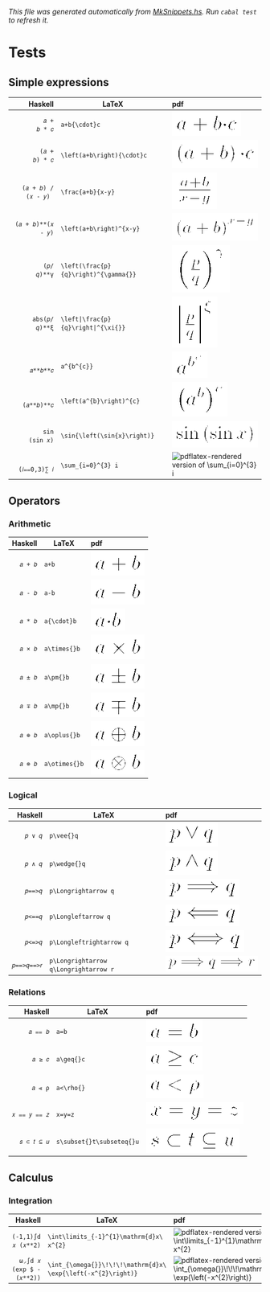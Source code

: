 _This file was generated automatically from [MkSnippets.hs](test/PdfSnippets/MkSnippets.hs). Run `cabal test` to refresh it._
# Tests
## Simple expressions
| Haskell | LaTeX | pdf |
| ---: | --- | :--- |
| `        𝑎 + 𝑏 * 𝑐 ` | `a+b{\cdot}c` | ![pdflatex-rendered version of `a+b{\cdot}c`](test/PdfSnippets/aPLUSbOBRACEBACKSLASHcdotCBRACEc.png) |
| `      (𝑎 + 𝑏) * 𝑐 ` | `\left(a+b\right){\cdot}c` | ![pdflatex-rendered version of `\left(a+b\right){\cdot}c`](test/PdfSnippets/BACKSLASHleftOPARENaPLUSbBACKSLASHrightCPARENOBRACEBACKSLASHcdotCBRACEc.png) |
| `(𝑎 + 𝑏) / (𝑥 - 𝑦) ` | `\frac{a+b}{x-y}` | ![pdflatex-rendered version of `\frac{a+b}{x-y}`](test/PdfSnippets/BACKSLASHfracOBRACEaPLUSbCBRACEOBRACExMINUSyCBRACE.png) |
| ` (𝑎 + 𝑏)**(𝑥 - 𝑦) ` | `\left(a+b\right)^{x-y}` | ![pdflatex-rendered version of `\left(a+b\right)^{x-y}`](test/PdfSnippets/BACKSLASHleftOPARENaPLUSbBACKSLASHrightCPARENTOTHEOBRACExMINUSyCBRACE.png) |
| `         (𝑝/𝑞)**γ ` | `\left(\frac{p}{q}\right)^{\gamma{}}` | ![pdflatex-rendered version of `\left(\frac{p}{q}\right)^{\gamma{}}`](test/PdfSnippets/BACKSLASHleftOPARENBACKSLASHfracOBRACEpCBRACEOBRACEqCBRACEBACKSLASHrightCPARENTOTHEOBRACEBACKSLASHgammaOBRACECBRACECBRACE.png) |
| `      abs(𝑝/𝑞)**ξ ` | `\left\|\frac{p}{q}\right\|^{\xi{}}` | ![pdflatex-rendered version of `\left\|\frac{p}{q}\right\|^{\xi{}}`](test/PdfSnippets/BACKSLASHleftPIPEBACKSLASHfracOBRACEpCBRACEOBRACEqCBRACEBACKSLASHrightPIPETOTHEOBRACEBACKSLASHxiOBRACECBRACECBRACE.png) |
| `          𝑎**𝑏**𝑐 ` | `a^{b^{c}}` | ![pdflatex-rendered version of `a^{b^{c}}`](test/PdfSnippets/aTOTHEOBRACEbTOTHEOBRACEcCBRACECBRACE.png) |
| `        (𝑎**𝑏)**𝑐 ` | `\left(a^{b}\right)^{c}` | ![pdflatex-rendered version of `\left(a^{b}\right)^{c}`](test/PdfSnippets/BACKSLASHleftOPARENaTOTHEOBRACEbCBRACEBACKSLASHrightCPARENTOTHEOBRACEcCBRACE.png) |
| `      sin (sin 𝑥) ` | `\sin{\left(\sin{x}\right)}` | ![pdflatex-rendered version of `\sin{\left(\sin{x}\right)}`](test/PdfSnippets/BACKSLASHsinOBRACEBACKSLASHleftOPARENBACKSLASHsinOBRACExCBRACEBACKSLASHrightCPARENCBRACE.png) |
| `       (𝑖⩵0,3)∑ 𝑖 ` | `\sum_{i=0}^{3} i` | ![pdflatex-rendered version of `\sum_{i=0}^{3} i`](test/PdfSnippets/BACKSLASHsumSUBSCRIPTOBRACEiEQUALS0CBRACETOTHEOBRACE3CBRACESPACEi.png) |
## Operators
### Arithmetic
| Haskell | LaTeX | pdf |
| ---: | --- | :--- |
| ` 𝑎 + 𝑏 ` | `a+b` | ![pdflatex-rendered version of `a+b`](test/PdfSnippets/aPLUSb.png) |
| ` 𝑎 - 𝑏 ` | `a-b` | ![pdflatex-rendered version of `a-b`](test/PdfSnippets/aMINUSb.png) |
| ` 𝑎 * 𝑏 ` | `a{\cdot}b` | ![pdflatex-rendered version of `a{\cdot}b`](test/PdfSnippets/aOBRACEBACKSLASHcdotCBRACEb.png) |
| ` 𝑎 × 𝑏 ` | `a\times{}b` | ![pdflatex-rendered version of `a\times{}b`](test/PdfSnippets/aBACKSLASHtimesOBRACECBRACEb.png) |
| ` 𝑎 ± 𝑏 ` | `a\pm{}b` | ![pdflatex-rendered version of `a\pm{}b`](test/PdfSnippets/aBACKSLASHpmOBRACECBRACEb.png) |
| ` 𝑎 ∓ 𝑏 ` | `a\mp{}b` | ![pdflatex-rendered version of `a\mp{}b`](test/PdfSnippets/aBACKSLASHmpOBRACECBRACEb.png) |
| ` 𝑎 ⊕ 𝑏 ` | `a\oplus{}b` | ![pdflatex-rendered version of `a\oplus{}b`](test/PdfSnippets/aBACKSLASHoplusOBRACECBRACEb.png) |
| ` 𝑎 ⊗ 𝑏 ` | `a\otimes{}b` | ![pdflatex-rendered version of `a\otimes{}b`](test/PdfSnippets/aBACKSLASHotimesOBRACECBRACEb.png) |
### Logical
| Haskell | LaTeX | pdf |
| ---: | --- | :--- |
| ` 𝑝 ∨ 𝑞 ` | `p\vee{}q` | ![pdflatex-rendered version of `p\vee{}q`](test/PdfSnippets/pBACKSLASHveeOBRACECBRACEq.png) |
| ` 𝑝 ∧ 𝑞 ` | `p\wedge{}q` | ![pdflatex-rendered version of `p\wedge{}q`](test/PdfSnippets/pBACKSLASHwedgeOBRACECBRACEq.png) |
| ` 𝑝==>𝑞 ` | `p\Longrightarrow q` | ![pdflatex-rendered version of `p\Longrightarrow q`](test/PdfSnippets/pBACKSLASHLongrightarrowSPACEq.png) |
| ` 𝑝<==𝑞 ` | `p\Longleftarrow q` | ![pdflatex-rendered version of `p\Longleftarrow q`](test/PdfSnippets/pBACKSLASHLongleftarrowSPACEq.png) |
| ` 𝑝<=>𝑞 ` | `p\Longleftrightarrow q` | ![pdflatex-rendered version of `p\Longleftrightarrow q`](test/PdfSnippets/pBACKSLASHLongleftrightarrowSPACEq.png) |
| ` 𝑝==>𝑞==>𝑟 ` | `p\Longrightarrow q\Longrightarrow r` | ![pdflatex-rendered version of `p\Longrightarrow q\Longrightarrow r`](test/PdfSnippets/pBACKSLASHLongrightarrowSPACEqBACKSLASHLongrightarrowSPACEr.png) |
### Relations
| Haskell | LaTeX | pdf |
| ---: | --- | :--- |
| ` 𝑎 ⩵ 𝑏 ` | `a=b` | ![pdflatex-rendered version of `a=b`](test/PdfSnippets/aEQUALSb.png) |
| ` 𝑎 ≥ 𝑐 ` | `a\geq{}c` | ![pdflatex-rendered version of `a\geq{}c`](test/PdfSnippets/aBACKSLASHgeqOBRACECBRACEc.png) |
| ` 𝑎 ⪡ ρ ` | `a<\rho{}` | ![pdflatex-rendered version of `a<\rho{}`](test/PdfSnippets/aLESSERBACKSLASHrhoOBRACECBRACE.png) |
| ` 𝑥 ⩵ 𝑦 ⩵ 𝑧 ` | `x=y=z` | ![pdflatex-rendered version of `x=y=z`](test/PdfSnippets/xEQUALSyEQUALSz.png) |
| ` 𝑠 ⊂ 𝑡 ⊆ 𝑢 ` | `s\subset{}t\subseteq{}u` | ![pdflatex-rendered version of `s\subset{}t\subseteq{}u`](test/PdfSnippets/sBACKSLASHsubsetOBRACECBRACEtBACKSLASHsubseteqOBRACECBRACEu.png) |
## Calculus
### Integration
| Haskell | LaTeX | pdf |
| ---: | --- | :--- |
| ` (-1,1)∫d 𝑥 (𝑥**2) ` | `\int\limits_{-1}^{1}\mathrm{d}x\ x^{2}` | ![pdflatex-rendered version of `\int\limits_{-1}^{1}\mathrm{d}x\ x^{2}`](test/PdfSnippets/BACKSLASHintBACKSLASHlimitsSUBSCRIPTOBRACEMINUS1CBRACETOTHEOBRACE1CBRACEBACKSLASHmathrmOBRACEdCBRACExBACKSLASHSPACExTOTHEOBRACE2CBRACE.png) |
| ` ω◞∫d 𝑥 (exp $ -(𝑥**2)) ` | `\int_{\omega{}}\!\!\!\mathrm{d}x\ \exp{\left(-x^{2}\right)}` | ![pdflatex-rendered version of `\int_{\omega{}}\!\!\!\mathrm{d}x\ \exp{\left(-x^{2}\right)}`](test/PdfSnippets/BACKSLASHintSUBSCRIPTOBRACEBACKSLASHomegaOBRACECBRACECBRACEBACKSLASHBANGBACKSLASHBANGBACKSLASHBANGBACKSLASHmathrmOBRACEdCBRACExBACKSLASHSPACEBACKSLASHexpOBRACEBACKSLASHleftOPARENMINUSxTOTHEOBRACE2CBRACEBACKSLASHrightCPARENCBRACE.png) |
